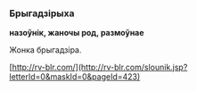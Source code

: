 ### Брыгадзірыха
**назоўнік, жаночы род, размоўнае**

Жонка брыгадзіра.

<a rel="author">[http://rv-blr.com/](http://rv-blr.com/slounik.jsp?letterId=0&maskId=0&pageId=423)</a>
